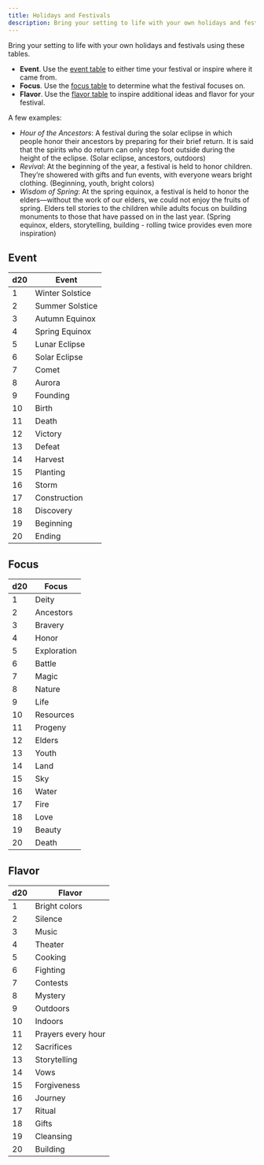 ```yaml
---
title: Holidays and Festivals
description: Bring your setting to life with your own holidays and festivals using these tables.
---
```


Bring your setting to life with your own holidays and festivals using these tables.

- **Event**. Use the [event table](#event) to either time your festival or inspire where it came from.
- **Focus**. Use the [focus table](#focus) to determine what the festival focuses on.
- **Flavor**. Use the [flavor table](#flavor) to inspire additional ideas and flavor for your festival.

A few examples:

- *Hour of the Ancestors*: A festival during the solar eclipse in which people honor their ancestors by preparing for their brief return. It is said that the spirits who do return can only step foot outside during the height of the eclipse. (Solar eclipse, ancestors, outdoors)
- *Revival*: At the beginning of the year, a festival is held to honor children. They’re showered with gifts and fun events, with everyone wears bright clothing. (Beginning, youth, bright colors)
- *Wisdom of Spring*: At the spring equinox, a festival is held to honor the elders—without the work of our elders, we could not enjoy the fruits of spring. Elders tell stories to the children while adults focus on building monuments to those that have passed on in the last year. (Spring equinox, elders, storytelling, building - rolling twice provides even more inspiration)

## Event

| d20 | Event           |
| --- | --------------- |
| 1   | Winter Solstice |
| 2   | Summer Solstice |
| 3   | Autumn Equinox  |
| 4   | Spring Equinox  |
| 5   | Lunar Eclipse   |
| 6   | Solar Eclipse   |
| 7   | Comet           |
| 8   | Aurora          |
| 9   | Founding        |
| 10  | Birth           |
| 11  | Death           |
| 12  | Victory         |
| 13  | Defeat          |
| 14  | Harvest         |
| 15  | Planting        |
| 16  | Storm           |
| 17  | Construction    |
| 18  | Discovery       |
| 19  | Beginning       |
| 20  | Ending          |

## Focus

| d20 | Focus       |
| --- | ----------- |
| 1   | Deity       |
| 2   | Ancestors   |
| 3   | Bravery     |
| 4   | Honor       |
| 5   | Exploration |
| 6   | Battle      |
| 7   | Magic       |
| 8   | Nature      |
| 9   | Life        |
| 10  | Resources   |
| 11  | Progeny     |
| 12  | Elders      |
| 13  | Youth       |
| 14  | Land        |
| 15  | Sky         |
| 16  | Water       |
| 17  | Fire        |
| 18  | Love        |
| 19  | Beauty      |
| 20  | Death       |

## Flavor

| d20 | Flavor             |
| --- | ------------------ |
| 1   | Bright colors      |
| 2   | Silence            |
| 3   | Music              |
| 4   | Theater            |
| 5   | Cooking            |
| 6   | Fighting           |
| 7   | Contests           |
| 8   | Mystery            |
| 9   | Outdoors           |
| 10  | Indoors            |
| 11  | Prayers every hour |
| 12  | Sacrifices         |
| 13  | Storytelling       |
| 14  | Vows               |
| 15  | Forgiveness        |
| 16  | Journey            |
| 17  | Ritual             |
| 18  | Gifts              |
| 19  | Cleansing          |
| 20  | Building           |